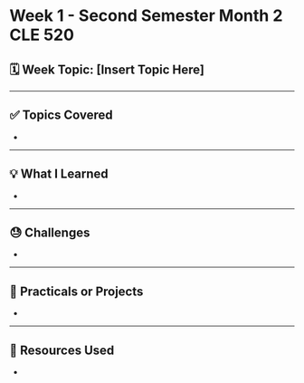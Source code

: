 # Week 1 - Second Semester Month 2 CLE 520

## 🗓️ Week Topic: [Insert Topic Here]

---

## ✅ Topics Covered
- 

---

## 💡 What I Learned
- 

---

## 😓 Challenges
- 

---

## 🧪 Practicals or Projects
- 

---

## 🔗 Resources Used
- 
